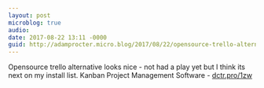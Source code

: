 ```yaml
---
layout: post
microblog: true
audio: 
date: 2017-08-22 13:11 -0000
guid: http://adamprocter.micro.blog/2017/08/22/opensource-trello-alternative.html
---
```

Opensource trello alternative looks nice - not had a play yet but I think its next on my install list. Kanban Project Management Software - [dctr.pro/1zw](http://dctr.pro/1zw)
